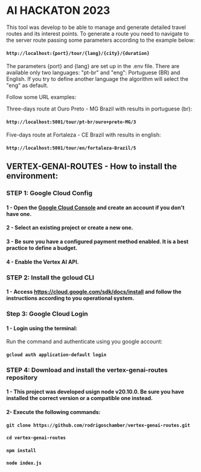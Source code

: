 # AI HACKATON 2023

This tool was develop to be able to manage and generate detailed travel routes and its interest points. To generate a route you need to navigate to the server route passing some parameters according to the example below:

#### `http://localhost:{port}/tour/{lang}/{city}/{duration}`

The parameters {port} and {lang} are set up in the .env file. There are available only two languages: "pt-br" and "eng": Portuguese (BR) and English. If you try to define another language the algorithm will select the "eng" as default.

Follow some URL examples:

Three-days route at Ouro Preto - MG Brazil with results in portuguese (br):

#### `http://localhost:5001/tour/pt-br/ouro+preto-MG/3`


Five-days route at Fortaleza - CE Brazil with results in english:

#### `http://localhost:5001/tour/en/fortaleza-Brazil/5`

## VERTEX-GENAI-ROUTES - How to install the environment:

### STEP 1: Google Cloud Config

#### 1 - Open the [Google Cloud Console](https://console.cloud.google.com) and create an account if you don't have one.
#### 2 - Select an existing project or create a new one.
#### 3 - Be sure you have a configured payment method enabled. It is a best practice to define a budget.
#### 4 - Enable the Vertex AI API.

### STEP 2: Install the gcloud CLI

#### 1 - Access https://cloud.google.com/sdk/docs/install and follow the instructions according to you operational system.

### Step 3: Google Cloud Login

#### 1 - Login using the terminal:

Run the command and authenticate using you google account:

#### `gcloud auth application-default login`

### STEP 4: Download and install the vertex-genai-routes repository

#### 1 - This project was developed usign node v20.10.0. Be sure you have installed the correct version or a compatible one instead.

#### 2- Execute the following commands:

#### `git clone https://github.com/rodrigoschamber/vertex-genai-routes.git`

#### `cd vertex-genai-routes`

#### `npm install`

#### `node index.js`